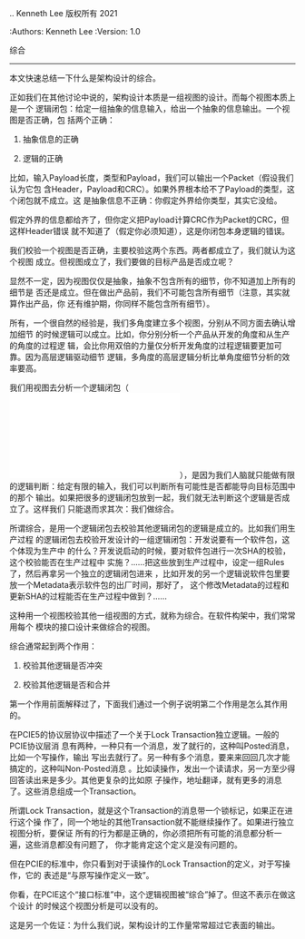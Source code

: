 .. Kenneth Lee 版权所有 2021

:Authors: Kenneth Lee
:Version: 1.0

综合
*****

本文快速总结一下什么是架构设计的综合。

正如我们在其他讨论中说的，架构设计本质是一组视图的设计。而每个视图本质上是一个
逻辑闭包：给定一组抽象的信息输入，给出一个抽象的信息输出。一个视图是否正确，包
括两个正确：

1. 抽象信息的正确

2. 逻辑的正确

比如，输入Payload长度，类型和Payload，我们可以输出一个Packet（假设我们认为它包
含Header，Payload和CRC）。如果外界根本给不了Payload的类型，这个闭包就不成立。这
是抽象信息不正确：你假定外界给你类型，其实它没给。

假定外界的信息都给齐了，但你定义把Payload计算CRC作为Packet的CRC，但这样Header错误
就不知道了（假定你必须知道），这是你闭包本身逻辑的错误。

我们校验一个视图是否正确，主要校验这两个东西。两者都成立了，我们就认为这个视图
成立。但视图成立了，我们要做的目标产品是否成立呢？

显然不一定，因为视图仅仅是抽象，抽象不包含所有的细节，你不知道加上所有的细节是
否还是成立。但在做出产品前，我们不可能包含所有细节（注意，其实就算作出产品，你
还有维护期，你同样不能包含所有细节）。

所有，一个很自然的经验是，我们多角度建立多个视图，分别从不同方面去确认增加细节
的时候逻辑可以成立。比如，你分别分析一个产品从开发的角度和从生产的角度的过程逻
辑，会比你用双倍的力量仅分析开发角度的过程逻辑要更加可靠。因为高层逻辑驱动细节
逻辑，多角度的高层逻辑分析比单角度细节分析的效率要高。

我们用视图去分析一个逻辑闭包（![](逻辑闭包.md)），是因为我们人脑就只能做有限
的逻辑判断：给定有限的输入，我们可以判断所有可能性是否都能导向目标范围中的那个
输出。如果把很多的逻辑闭包放到一起，我们就无法判断这个逻辑是否成立了。这样我们
只能退而求其次：我们做综合。

所谓综合，是用一个逻辑闭包去校验其他逻辑闭包的逻辑是成立的。比如我们用生产过程
的逻辑闭包去校验开发设计的一组逻辑闭包：开发说要有一个软件包，这个体现为生产中
的什么？开发说启动的时候，要对软件包进行一次SHA的校验，这个校验能否在生产过程中
实施？……把这些放到生产过程中，设定一组Rules了，然后再拿另一个独立的逻辑闭包进来
，比如开发的另一个逻辑说软件包里要放一个Metadata表示软件包的出厂时间，那好了，
这个修改Metadata的过程和更新SHA的过程能否在生产过程中做到？……

这种用一个视图校验其他一组视图的方式，就称为综合。在软件构架中，我们常常用每个
模块的接口设计来做综合的视图。

综合通常起到两个作用：

1. 校验其他逻辑是否冲突

2. 校验其他逻辑是否和合并

第一个作用前面解释过了，下面我们通过一个例子说明第二个作用是怎么其作用的。

在PCIE5的协议层协议中描述了一个关于Lock Transaction独立逻辑。一般的PCIE协议层消
息有两种，一种只有一个消息，发了就行的，这种叫Posted消息，比如一个写操作，输出
写出去就行了。另一种有多个消息，要来来回回几次才能搞定的，这种叫Non-Posted消息
。比如读操作，发出一个读请求，另一方至少得回答读出来是多少。其他更复杂的比如原
子操作，地址翻译，就有更多的消息了。这些消息组成一个Transaction。

所谓Lock Transaction，就是这个Transaction的消息带一个锁标记，如果正在进行这个操
作了，同一个地址的其他Transaction就不能继续操作了。如果进行独立视图分析，要保证
所有的行为都是正确的，你必须把所有可能的消息都分析一遍，这些消息都没有问题了，
你才能肯定这个定义是没有问题的。

但在PCIE的标准中，你只看到对于读操作的Lock Transaction的定义，对于写操作，它的
表述是“与原写操作定义一致”。

你看，在PCIE这个“接口标准”中，这个逻辑视图被“综合”掉了。但这不表示在做这个设计
的时候这个视图分析是可以没有的。

这是另一个佐证：为什么我们说，架构设计的工作量常常超过它表面的输出。
